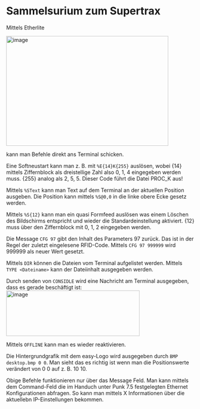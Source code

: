 # Sammelsurium zum Supertrax

Mittels Etherlite 

<img width="434" height="294" alt="image" src="https://github.com/user-attachments/assets/46dceeb3-d9b3-4f31-9570-494a9cba6bed" />

kann man Befehle direkt ans Terminal schicken.

Eine Softneustart kann man z. B. mit <CODE>%E{14}K{255}</CODE> auslösen, wobei {14} mittels Ziffernblock als dreistellige Zahl also 0, 1, 4 eingegeben werden muss. {255} analog als 2, 5, 5. Dieser Code führt die Datei PROC_K aus!

Mittels <CODE>%SText</CODE> kann man Text auf dem Terminal an der aktuellen Position ausgeben. Die Position kann mittels <CODE>%S@0,0</CODE> in die linke obere Ecke gesetz werden.

Mittels <CODE>%S{12}</CODE> kann man ein quasi Formfeed auslösen was einem Löschen des Bildschirms entspricht und wieder die Standardeinstellung aktiviert. {12} muss über den Ziffernblock mit 0, 1, 2 eingegeben werden.

Die Message <CODE>CFG 97</CODE> gibt den Inhalt des Parameters 97 zurück. Das ist in der Regel der zuletzt eingelesene RFID-Code. Mittels <CODE>CFG 97 999999</CODE> wird 999999 als neuer Wert gesetzt.

Mittels <CODE>DIR</CODE> können die Dateien vom Terminal aufgelistet werden. Mittels <CODE>TYPE \<Dateiname></CODE> kann der Dateiinhalt ausgegeben werden.

Durch senden von <CODE>CONSIDLE</CODE> wird eine Nachricht am Terminal ausgegeben, dass es gerade beschäftigt ist: <img width="357" height="122" alt="image" src="https://github.com/user-attachments/assets/20329111-3f3d-466a-910d-16b2f73ca802" />

Mittels <CODE>OFFLINE</CODE> kann man es wieder reaktivieren.

Die Hintergrundgrafik mit dem easy-Logo wird ausgegeben durch <CODE>BMP desktop.bmp 0 0</CODE>. Man sieht das es richtig ist wenn man die Positionswerte verändert von 0 0 auf z. B. 10 10.

Obige Befehle funktionieren nur über das Message Feld. Man kann mittels dem Command-Feld die im Handuch unter Punk 7.5 festgelegten Ethernet Konfigurationen abfragen. So kann man mittels X Informationen über die aktuellebn IP-Einstellungen bekommen.
